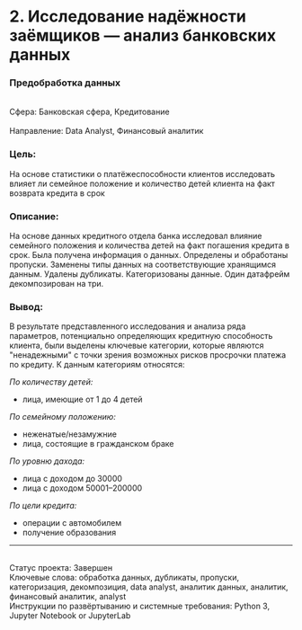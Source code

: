 # 2. Исследование надёжности заёмщиков — анализ банковских данных	
### Предобработка данных	
<br>Сфера: Банковская сфера, Кредитование	
<br>Направление: Data Analyst, Финансовый аналитик	
### Цель: 
На основе статистики о платёжеспособности клиентов исследовать влияет ли семейное положение и количество детей клиента на факт возврата кредита в срок	
### Описание: 
На основе данных кредитного отдела банка исследовал влияние семейного положения и количества детей на факт погашения кредита в срок. Была получена информация о данных. Определены и обработаны пропуски. Заменены типы данных на соответствующие хранящимся данным. Удалены дубликаты. Категоризованы данные. Один датафрейм декомпозирован на три.	
### Вывод: 
В результате представленного исследования и анализа ряда параметров, потенциально определяющих кредитную способность клиента, были выделены ключевые категории, которые являются "ненадежными" с точки зрения возможных рисков просрочки платежа по кредиту. К данным категориям относятся:

*По количеству детей:*
- лица, имеющие от 1 до 4 детей

*По семейному положению:*
- неженатые/незамужние
- лица, состоящие в гражданском браке

*По уровню дахода:*
- лица с доходом до 30000
- лица с доходом 50001–200000

*По цели кредита:*
- операции с автомобилем
- получение образования
***
<br>Статус проекта: Завершен
<br>Ключевые слова: обработка данных, дубликаты, пропуски, категоризация, декомпозиция,	data analyst, аналитик данных, аналитик, финансовый аналитик, analyst
<br>Инструкции по развёртыванию и системные требования: Python 3, Jupyter Notebook or JupyterLab
